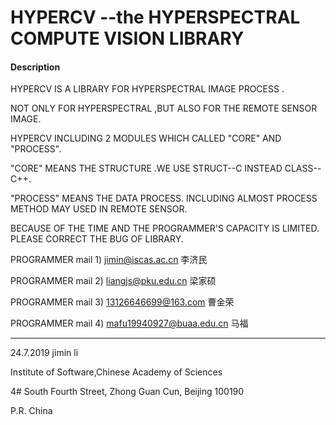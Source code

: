 # HYPERCV --the HYPERSPECTRAL COMPUTE VISION LIBRARY

#### Description

HYPERCV IS A LIBRARY FOR HYPERSPECTRAL IMAGE PROCESS .

NOT ONLY FOR HYPERSPECTRAL ,BUT ALSO FOR THE REMOTE SENSOR IMAGE.

HYPERCV INCLUDING 2 MODULES WHICH CALLED "CORE" AND "PROCESS".

"CORE" MEANS THE STRUCTURE .WE USE STRUCT--C INSTEAD CLASS--C++.

"PROCESS" MEANS THE DATA PROCESS. INCLUDING ALMOST PROCESS METHOD MAY USED IN REMOTE SENSOR.

BECAUSE OF THE TIME AND THE PROGRAMMER'S CAPACITY IS LIMITED. PLEASE CORRECT THE BUG OF LIBRARY. 

PROGRAMMER mail 1) jimin@iscas.ac.cn 李济民

PROGRAMMER mail 2) liangjs@pku.edu.cn 梁家硕

PROGRAMMER mail 3) 13126646699@163.com 曹金荣

PROGRAMMER mail 4) mafu19940927@buaa.edu.cn 马福

__________________________________________________________________________

24.7.2019 jimin li

Institute of Software,Chinese Academy of Sciences 

4# South Fourth Street, Zhong Guan Cun, Beijing 100190

P.R. China
